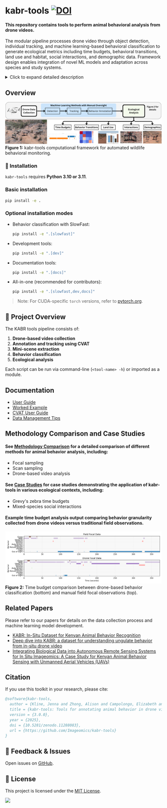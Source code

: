 # kabr-tools  [![DOI](https://zenodo.org/badge/805519058.svg)](https://zenodo.org/doi/10.5281/zenodo.11288083)

#### This repository contains tools to perform animal behavioral analysis from drone videos.

The modular pipeline processes drone video through object detection, individual tracking, and machine learning-based behavioral classification to generate ecological metrics including time budgets, behavioral transitions, land use and habitat, social interactions, and demographic data. Framework design enables integration of novel ML models and adaptation across species and study systems.

<details>
  <summary>Click to expand detailed description</summary>

Understanding community-level ecological patterns requires scalable methods to process multi-dimensional behavioral data. Traditional field observations are limited in scope, making it difficult to assess behavioral responses across landscapes. To address this, we present Kenyan Animal Behavior Recognition, kabr-tools. This open-source computational ecology framework integrates drone-based video with machine learning to automatically extract behavioral, social, and spatial metrics from wildlife footage.

Our pipeline processes multi-species drone data using object detection, tracking, and behavioral classification to generate five key metrics: time budgets, behavioral transitions, social interactions, habitat associations, and group composition dynamics. Validated on three African species, our system achieved 65 - 70% behavioral classification accuracy, with >95%.

</details>


## Overview

![](docs/images/visual_abstract.png)
**Figure 1:** kabr-tools computational framework for automated wildlife behavioral monitoring. 

### 🔧 Installation

`kabr-tools` requires **Python 3.10 or 3.11**.

### Basic installation

```bash
pip install -e .
```

### Optional installation modes

- Behavior classification with SlowFast:
  ```bash
  pip install -e ".[slowfast]"
  ```

- Development tools:
  ```bash
  pip install -e ".[dev]"
  ```

- Documentation tools:
  ```bash
  pip install -e ".[docs]"
  ```

- All-in-one (recommended for contributors):
  ```bash
  pip install -e ".[slowfast,dev,docs]"
  ```

> Note: For CUDA-specific `torch` versions, refer to [pytorch.org](https://pytorch.org/get-started/locally/).

## 📖 Project Overview

The KABR tools pipeline consists of:

1. **Drone-based video collection**
2. **Annotation and tracking using CVAT**
3. **Mini-scene extraction**
4. **Behavior classification**
5. **Ecological analysis**

Each script can be run via command-line (`<tool-name> -h`) or imported as a module.

## Documentation

- [User Guide](https://imageomics.github.io/kabr-tools/pipeline/overview)
- [Worked Example](https://imageomics.github.io/kabr-tools/pipeline/worked-example/)
- [CVAT User Guide](https://imageomics.github.io/kabr-tools/cvat/cvat-guide/)
- [Data Management Tips](https://imageomics.github.io/kabr-tools/cvat/cvat-data-management/)

## Methodology Comparison and Case Studies

####  See [Methodology Comparison](https://imageomics.github.io/kabr-tools/methodology_comparison/overview/) for a detailed comparison of different methods for animal behavior analysis, including:
- Focal sampling
- Scan sampling
- Drone-based video analysis

#### See [Case Studies](https://imageomics.github.io/kabr-tools/case_studies/overview/) for case studies demonstrating the application of kabr-tools in various ecological contexts, including:
- Grevy's zebra time budgets
- Mixed-species social interactions

#### Example time budget analysis output comparing behavior granularity collected from drone videos versus traditional field observations.

![graph displaying the time budget comparison between drone-based behavior classification and manual field focal observations, demonstrates how drones allow for observations of more behaviors](docs/images/timebuget_drone_manual.png)
**Figure 2:** Time budget comparison between drone-based behavior classification (bottom) and manual field focal observations (top). 

## Related Papers
Please refer to our papers for details on the data collection process and machine learning model development.

- [KABR: In-Situ Dataset for Kenyan Animal Behavior Recognition](https://openaccess.thecvf.com/content/WACV2024W/CV4Smalls/papers/Kholiavchenko_KABR_In-Situ_Dataset_for_Kenyan_Animal_Behavior_Recognition_From_Drone_WACVW_2024_paper.pdf) 
- [Deep dive into KABR: a dataset for understanding ungulate behavior from in-situ drone video](https://link.springer.com/article/10.1007/s11042-024-20512-4) 
- [Integrating Biological Data into Autonomous Remote Sensing Systems for In Situ Imageomics: A Case Study for Kenyan Animal Behavior Sensing with Unmanned Aerial Vehicles (UAVs)](https://arxiv.org/abs/2407.16864)

## Citation

If you use this toolkit in your research, please cite:

```bibtex
@software{kabr-tools,
  author = {Kline, Jenna and Zhong, Alison and Campolongo, Elizabeth and Kholiavchenko, Maksim},
  title = {kabr-tools: Tools for annotating animal behavior in drone videos},
  version = {3.0.0},
  year = {2025},
  doi = {10.5281/zenodo.11288083},
  url = {https://github.com/Imageomics/kabr-tools}
}
```

## 💬 Feedback & Issues

Open issues on [GitHub](https://github.com/Imageomics/kabr-tools/issues).

## 🔗 License

This project is licensed under the [MIT License](LICENSE).

![](docs/images/zebras_boxes.gif)
